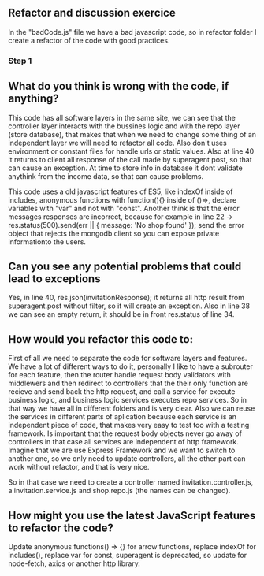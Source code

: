 ## Refactor and discussion exercice
In the "badCode.js" file we have a bad javascript code, so in refactor folder I create a refactor of the code with good practices.

### Step 1

## What do you think is wrong with the code, if anything?
This code has all software layers in the same site, we can see that the controller layer interacts with the bussines logic and with the repo layer (store database), that makes that when we need to change some thing of an independent layer we will need to refactor all code.
Also don't uses environment or constant files for handle urls or static values.
Also at line 40 it returns to client all response of the call made by superagent post, so that can cause an exception.
At time to store info in database it dont validate anythink from the income data, so that can cause problems.

This code uses a old javascript features of ES5, like indexOf inside of includes, anonymous functions with function(){} inside of ()=>, declare variables with "var" and not with "const".
Another think is that the error messages responses are incorrect, because for example in line 22 -> res.status(500).send(err || { message: 'No shop found' }); send the error object that rejects the mongodb client so you can expose private informationto the users.


## Can you see any potential problems that could lead to exceptions

Yes, in line 40, res.json(invitationResponse); it returns all http result from superagent.post without filter, so it will create an exception.
Also in line 38 we can see an empty return, it should be in front res.status of line 34.

## How would you refactor this code to:
First of all we need to separate the code for software layers and features. We have a lot of different ways to do it, personally I like to have a subrouter for each feature, then the router handle request body validators with middlewers and then redirect to controllers that the their only function are  recieve and send back the http request, and call a service for execute business logic, and business logic services executes repo services. 
So in that way we have all in different folders and is very clear. 
Also we can reuse the services in different parts of aplication because each service is an independent piece of code, that makes very easy to test too with a testing framework.
Is important that the request body objects never go away of controllers in that case all services are independent of http framework. Imagine that we are use Express Framework and we want to switch to another one, so we only need to update controllers, all the other part can work without refactor, and that is very nice.

So in that case we need to create a controller named invitation.controller.js, a invitation.service.js and shop.repo.js (the names can be changed).

## How might you use the latest JavaScript features to refactor the code?

Update anonymous functions() => {} for arrow functions, replace indexOf for includes(), replace var for const, superagent is deprecated, so update for node-fetch, axios or another http library.